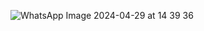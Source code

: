 ![WhatsApp Image 2024-04-29 at 14 39 36](https://github.com/Mverdy22A2/Infrastruktur-bisnis/assets/115523263/14cc28f0-0aa1-44dd-8c8f-b417a456a7a7)
